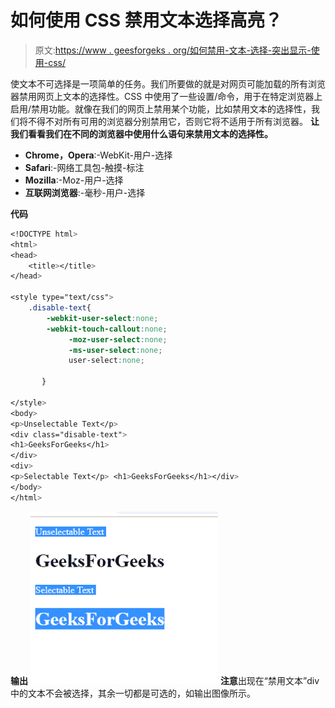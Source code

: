 # 如何使用 CSS 禁用文本选择高亮？

> 原文:[https://www . geesforgeks . org/如何禁用-文本-选择-突出显示-使用-css/](https://www.geeksforgeeks.org/how-to-disable-text-selection-highlighting-using-css/)

使文本不可选择是一项简单的任务。我们所要做的就是对网页可能加载的所有浏览器禁用网页上文本的选择性。CSS 中使用了一些设置/命令，用于在特定浏览器上启用/禁用功能。就像在我们的网页上禁用某个功能，比如禁用文本的选择性，我们将不得不对所有可用的浏览器分别禁用它，否则它将不适用于所有浏览器。
**让我们看看我们在不同的浏览器中使用什么语句来禁用文本的选择性。**

*   **Chrome，Opera**:-WebKit-用户-选择
*   **Safari**:-网络工具包-触摸-标注
*   **Mozilla**:-Moz-用户-选择
*   **互联网浏览器**:-毫秒-用户-选择

**代码**

```css
<!DOCTYPE html>
<html>
<head>
    <title></title>
</head>

<style type="text/css">
    .disable-text{
        -webkit-user-select:none;
        -webkit-touch-callout:none;
             -moz-user-select:none;
             -ms-user-select:none;
             user-select:none;   

       }

</style>
<body>
<p>Unselectable Text</p>
<div class="disable-text">
<h1>GeeksForGeeks</h1>
</div>
<div>
<p>Selectable Text</p> <h1>GeeksForGeeks</h1></div>
</body>
</html>
```

**输出**
![](img/34606d75d143e1bdd130738918906308.png)
**注意**出现在“禁用文本”div 中的文本不会被选择，其余一切都是可选的，如输出图像所示。